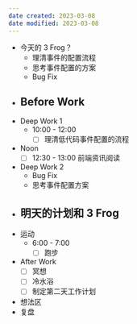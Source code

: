 ```yaml
---
date created: 2023-03-08 
date modified: 2023-03-08
---
```

- 今天的 3 Frog？
	- 理清事件的配置流程
	- 思考事件配置的方案
	- Bug Fix
- Before Work
	- 
- Deep Work 1
	- 10:00 - 12:00
		- [ ] 理清低代码事件配置的流程
- Noon
	- [ ] 12:30 - 13:00 前端资讯阅读
- Deep Work 2
	- Bug Fix
	- 思考事件配置方案
- 明天的计划和 3 Frog
	- 
- 运动
	- 6:00 - 7:00 
		- [ ] 跑步
- After Work
	- [ ] 冥想
	- [ ] 冷水浴
	- [ ] 制定第二天工作计划
- 想法区
- 复盘
